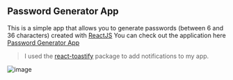 ## Password Generator App

This is a simple app that allows you to generate passwords (between 6 and 36 characters) created with [ReactJS](https://reactjs.org/)
You can check out the application here [Password Generator App](https://password-generator-yassiralamidev.netlify.app/)

 > I used the [react-toastify](https://github.com/fkhadra/react-toastify#readme) package to add notifications to my app.

 ![image](https://user-images.githubusercontent.com/97433575/206744503-02b00877-226f-4066-9fad-5584b5291703.png)
